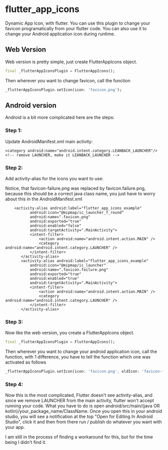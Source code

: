 # flutter_app_icons

Dynamic App Icon, with flutter. You can use this plugin to change your favicon programatically from your flutter code.
You can also use it to change your Android application icon during runtime.

## Web Version

Web version is pretty simple, just create FlutterAppIcons object.

```dart
final _flutterAppIconsPlugin = FlutterAppIcons();
```

Then wherever you want to change favicon, call the function

```dart
_flutterAppIconsPlugin.setIcon(icon: 'favicon.png');
```

## Android version

Android is a bit more complicated here are the steps:

### Step 1: 

Update AndroidManifest.xml main activity:

```
<category android:name="android.intent.category.LEANBACK_LAUNCHER"/> <!-- remove LAUNCHER, make it LEANBACK_LAUNCHER -->
```

### Step 2: 

Add activity-alias for the icons you want to use:

Notice, that favicon-failure.png was replaced by favicon.failure.png, because this should be a correct 
java class name, you just have to worry about this in the AndroidManifest.xml


```
    <activity-alias android:label="flutter_app_icons_example"
           android:icon="@mipmap/ic_launcher_f_round"
           android:name=".favicon.png"
           android:exported="true"
           android:enabled="false"
           android:targetActivity=".MainActivity">
           <intent-filter>
               <action android:name="android.intent.action.MAIN" />
               <category android:name="android.intent.category.LAUNCHER" />
           </intent-filter>
       </activity-alias>
       <activity-alias android:label="flutter_app_icons_example"
           android:icon="@mipmap/ic_launcher"
           android:name=".favicon.failure.png"
           android:exported="true"
           android:enabled="true"
           android:targetActivity=".MainActivity">
           <intent-filter>
               <action android:name="android.intent.action.MAIN" />
               <category android:name="android.intent.category.LAUNCHER" />
           </intent-filter>
       </activity-alias>
```

### Step 3: 

Now like the web version, you create a FlutterAppIcons object.

```dart
final _flutterAppIconsPlugin = FlutterAppIcons();
```

Then wherever you want to change your android application icon, call the function, with 1 difference,
you have to tell the function which one was activated as follows

```dart
_flutterAppIconsPlugin.setIcon(icon: 'favicon.png', oldIcon: 'favicon-failure.png');
```

### Step 4:

Now this is the most complicated, Flutter doesn't see activity-alias, and since we remove LAUNCHER
from the main activity, flutter won't accept running your code. What you have to do is open 
android/src/main/(java OR kotlin)/your_package_name/ClassName. Once you open this in your android studio,
you will see a notification at the top "Open for Editing In Android Studio", click it and then from there
run / publish  do whatever you want with your app.

I am still in the process of finding a workaround for this, but for the time being I didn't find it.
